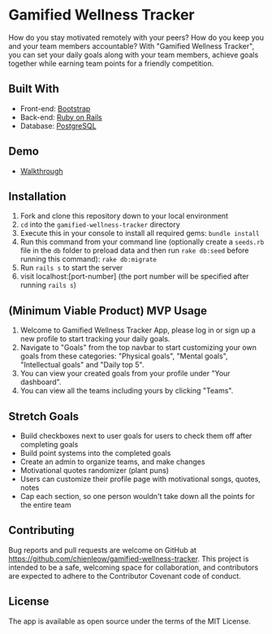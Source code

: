 # Gamified Wellness Tracker
How do you stay motivated remotely with your peers? How do you keep you and your team members accountable? With "Gamified Wellness Tracker", you can set your daily goals along with your team members, achieve goals together while earning team points for a friendly competition.

## Built With
- Front-end: [Bootstrap](https://getbootstrap.com/)
- Back-end: [Ruby on Rails](https://rubyonrails.org/)
- Database: [PostgreSQL](https://www.postgresql.org/)

## Demo
- [Walkthrough](https://youtu.be/uTYCEnw-izk)

## Installation
1. Fork and clone this repository down to your local environment
2. `cd` into the `gamified-wellness-tracker` directory
3. Execute this in your console to install all required gems: `bundle install`
4. Run this command from your command line (optionally create a `seeds.rb` file in the `db` folder to preload data and then run `rake db:seed` before running this command):
`rake db:migrate`
5. Run `rails s` to start the server
6. visit localhost:[port-number] (the port number will be specified after running `rails s`)

## (Minimum Viable Product) MVP Usage
1. Welcome to Gamified Wellness Tracker App, please log in or sign up a new profile to start tracking your daily goals.
2. Navigate to "Goals" from the top navbar to start customizing your own goals from these categories: "Physical goals", "Mental goals", "Intellectual goals" and "Daily top 5".
3. You can view your created goals from your profile under "Your dashboard".
4. You can view all the teams including yours by clicking "Teams".

## Stretch Goals
- Build checkboxes next to user goals for users to check them off after completing goals
- Build point systems into the completed goals
- Create an admin to organize teams, and make changes
- Motivational quotes randomizer (plant puns)
- Users can customize their profile page with motivational songs, quotes, notes
- Cap each section, so one person wouldn't take down all the points for the entire team

## Contributing
Bug reports and pull requests are welcome on GitHub at https://github.com/chienleow/gamified-wellness-tracker. This project is intended to be a safe, welcoming space for collaboration, and contributors are expected to adhere to the Contributor Covenant code of conduct.

## License
The app is available as open source under the terms of the MIT License.



